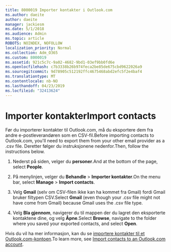 ```yaml
---
title: 8000019 Importer kontakter i Outlook.com
ms.author: daeite
author: daeite
manager: jackiesm
ms.date: 5/1/2018
ms.audience: Admin
ms.topic: article
ROBOTS: NOINDEX, NOFOLLOW
localization_priority: Normal
ms.collection: Adm_O365
ms.custom: 8000019
ms.assetid: 921c5c7c-9a02-4682-9bd1-03ef9bb0fd6e
ms.openlocfilehash: c7b3338b26b974feca2be85de675cbd9622026a9
ms.sourcegitcommit: 9d78905c512192ffc4675468abd2efc5f2e4baf4
ms.translationtype: MT
ms.contentlocale: nb-NO
ms.lasthandoff: 04/23/2019
ms.locfileid: "32413624"
---
```

# <a name="import-contacts"></a><span data-ttu-id="10617-102">Importer kontakter</span><span class="sxs-lookup"><span data-stu-id="10617-102">Import contacts</span></span>

<span data-ttu-id="10617-103">Før du importerer kontakter til Outlook.com, må du eksportere dem fra andre e-postleverandøren som en CSV-fil.</span><span class="sxs-lookup"><span data-stu-id="10617-103">Before importing contacts to Outlook.com, you'll need to export them from your other email provider as a .csv file.</span></span> <span data-ttu-id="10617-104">Deretter følger du instruksjonene nedenfor.</span><span class="sxs-lookup"><span data-stu-id="10617-104">Then, follow the instructions below.</span></span>
  
1. <span data-ttu-id="10617-105">Nederst på siden, velger du **personer**.</span><span class="sxs-lookup"><span data-stu-id="10617-105">And at the bottom of the page, select **People**.</span></span> 
    
2. <span data-ttu-id="10617-106">På menylinjen, velger du **Behandle** \> **Importer kontakter**.</span><span class="sxs-lookup"><span data-stu-id="10617-106">On the menu bar, select **Manage** \> **Import contacts**.</span></span> 
    
3. <span data-ttu-id="10617-107">Velg **Gmail** (selv om CSV-filen ikke kan ha kommet fra Gmail) fordi Gmail bruker filtypen CSV.</span><span class="sxs-lookup"><span data-stu-id="10617-107">Select **Gmail** (even though your .csv file might not have come from Gmail) because Gmail uses the .csv file type.</span></span> 
    
4. <span data-ttu-id="10617-108">Velg **Bla gjennom**, navigerer du til mappen der du lagret den eksporterte kontaktene dine, og velg **Åpne**.</span><span class="sxs-lookup"><span data-stu-id="10617-108">Select **Browse**, navigate to the folder where you saved your exported contacts, and select **Open**.</span></span> 
    
<span data-ttu-id="10617-109">Hvis du vil ha mer informasjon, kan du se [importere kontakter til et Outlook.com-kontoen](https://go.microsoft.com/fwlink/p/?linkid=873136).</span><span class="sxs-lookup"><span data-stu-id="10617-109">To learn more, see [Import contacts to an Outlook.com account](https://go.microsoft.com/fwlink/p/?linkid=873136).</span></span>
  

